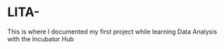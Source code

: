 # LITA-
This is where I documented my first project while learning Data Analysis with the Incubator Hub
